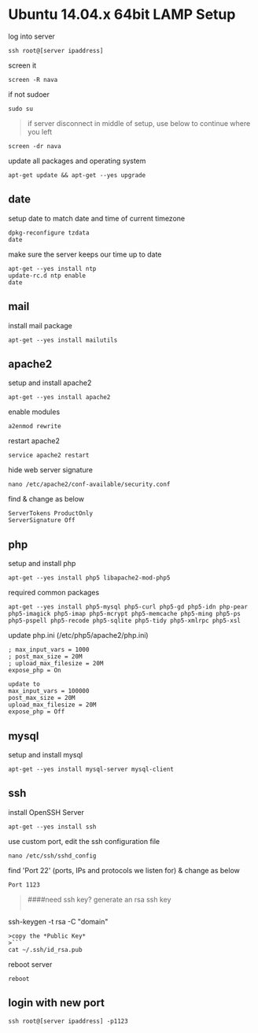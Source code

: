 # Ubuntu 14.04.x 64bit LAMP Setup

log into server
```
ssh root@[server ipaddress]
```

screen it
```
screen -R nava
```

if not sudoer
```
sudo su
```


> if server disconnect in middle of setup, use below to continue where you left
```
screen -dr nava
```


update all packages and operating system
```
apt-get update && apt-get --yes upgrade
```

## date

setup date to match date and time of current timezone
```
dpkg-reconfigure tzdata
date
```

make sure the server keeps our time up to date
```
apt-get --yes install ntp
update-rc.d ntp enable
date
```

## mail

install mail package
```
apt-get --yes install mailutils
```

## apache2

setup and install apache2
```
apt-get --yes install apache2
```

enable modules
```
a2enmod rewrite
```

restart apache2
```
service apache2 restart
```

hide web server signature
```
nano /etc/apache2/conf-available/security.conf 
```

find & change as below
```
ServerTokens ProductOnly
ServerSignature Off
```

## php

setup and install php
```
apt-get --yes install php5 libapache2-mod-php5
```

required common packages
```
apt-get --yes install php5-mysql php5-curl php5-gd php5-idn php-pear php5-imagick php5-imap php5-mcrypt php5-memcache php5-ming php5-ps php5-pspell php5-recode php5-sqlite php5-tidy php5-xmlrpc php5-xsl
```

update php.ini (/etc/php5/apache2/php.ini)
```
; max_input_vars = 1000
; post_max_size = 20M
; upload_max_filesize = 20M
expose_php = On

update to 
max_input_vars = 100000
post_max_size = 20M
upload_max_filesize = 20M
expose_php = Off
```

## mysql

setup and install mysql
```
apt-get --yes install mysql-server mysql-client
```

## ssh

install OpenSSH Server
```
apt-get --yes install ssh
```

use custom port, edit the ssh configuration file
```
nano /etc/ssh/sshd_config
```

find 'Port 22' (ports, IPs and protocols we listen for) & change as below
```
Port 1123
```
>####need ssh key?
> generate an rsa ssh key
>```
ssh-keygen -t rsa -C "domain"
```
>copy the *Public Key*
>```
cat ~/.ssh/id_rsa.pub
```

reboot server
```
reboot
```

## login with new port
```
ssh root@[server ipaddress] -p1123
```
